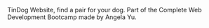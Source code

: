 TinDog Website, find a pair for your dog.
Part of the Complete Web Development Bootcamp made by Angela Yu.
